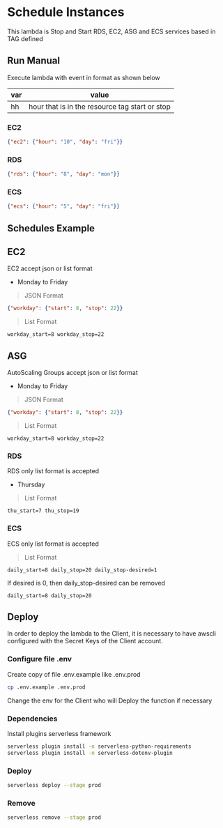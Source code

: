 # Schedule Instances

This lambda is Stop and Start RDS, EC2, ASG and ECS services based in TAG defined

## Run Manual

Execute lambda with event in format as shown below

| var   | value                                           |
|-------|-------------------------------------------------|
| hh    | hour that is in the resource tag start or stop  |

### EC2

```json
{"ec2": {"hour": "10", "day": "fri"}}
```

### RDS

```json
{"rds": {"hour": "8", "day": "mon"}}
```

### ECS

```json
{"ecs": {"hour": "5", "day": "fri"}}
```

## Schedules Example

## EC2

EC2 accept json or list format

- Monday to Friday

> JSON Format
```json
{"workday": {"start": 8, "stop": 22}}
```

> List Format
```text
workday_start=8 workday_stop=22
```

## ASG

AutoScaling Groups accept json or list format

- Monday to Friday

> JSON Format
```json
{"workday": {"start": 8, "stop": 22}}
```

> List Format
```text
workday_start=8 workday_stop=22
```

### RDS

RDS only list format is accepted

- Thursday

> List Format
```text
thu_start=7 thu_stop=19
```

### ECS

ECS only list format is accepted

> List Format
```text
daily_start=8 daily_stop=20 daily_stop-desired=1
```

If desired is 0, then daily_stop-desired can be removed

```text
daily_start=8 daily_stop=20
```

## Deploy

In order to deploy the lambda to the Client, it is necessary to have awscli configured with the Secret Keys of the Client account.

### Configure file .env

Create copy of file .env.example like .env.prod

```bash
cp .env.example .env.prod
```

Change the env for the Client who will Deploy the function if necessary

### Dependencies

Install plugins serverless framework

```bash
serverless plugin install -n serverless-python-requirements 
serverless plugin install -n serverless-dotenv-plugin
```

### Deploy

```bash
serverless deploy --stage prod
```

### Remove

```bash
serverless remove --stage prod
```
